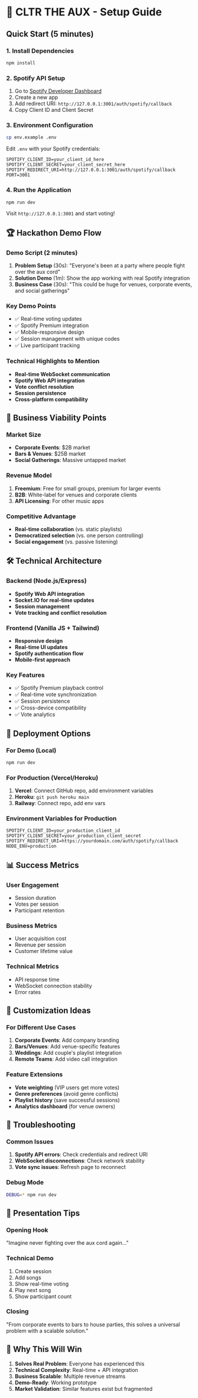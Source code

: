 # 🚀 CLTR THE AUX - Setup Guide

## Quick Start (5 minutes)

### 1. Install Dependencies
```bash
npm install
```

### 2. Spotify API Setup
1. Go to [Spotify Developer Dashboard](https://developer.spotify.com/dashboard)
2. Create a new app
3. Add redirect URI: `http://127.0.0.1:3001/auth/spotify/callback`
4. Copy Client ID and Client Secret

### 3. Environment Configuration
```bash
cp env.example .env
```
Edit `.env` with your Spotify credentials:
```
SPOTIFY_CLIENT_ID=your_client_id_here
SPOTIFY_CLIENT_SECRET=your_client_secret_here
SPOTIFY_REDIRECT_URI=http://127.0.0.1:3001/auth/spotify/callback
PORT=3001
```

### 4. Run the Application
```bash
npm run dev
```

Visit `http://127.0.0.1:3001` and start voting!

## 🏆 Hackathon Demo Flow

### Demo Script (2 minutes)
1. **Problem Setup** (30s): "Everyone's been at a party where people fight over the aux cord"
2. **Solution Demo** (1m): Show the app working with real Spotify integration
3. **Business Case** (30s): "This could be huge for venues, corporate events, and social gatherings"

### Key Demo Points
- ✅ Real-time voting updates
- ✅ Spotify Premium integration
- ✅ Mobile-responsive design
- ✅ Session management with unique codes
- ✅ Live participant tracking

### Technical Highlights to Mention
- **Real-time WebSocket communication**
- **Spotify Web API integration**
- **Vote conflict resolution**
- **Session persistence**
- **Cross-platform compatibility**

## 🎯 Business Viability Points

### Market Size
- **Corporate Events**: $2B market
- **Bars & Venues**: $25B market
- **Social Gatherings**: Massive untapped market

### Revenue Model
1. **Freemium**: Free for small groups, premium for larger events
2. **B2B**: White-label for venues and corporate clients
3. **API Licensing**: For other music apps

### Competitive Advantage
- **Real-time collaboration** (vs. static playlists)
- **Democratized selection** (vs. one person controlling)
- **Social engagement** (vs. passive listening)

## 🛠 Technical Architecture

### Backend (Node.js/Express)
- **Spotify Web API integration**
- **Socket.IO for real-time updates**
- **Session management**
- **Vote tracking and conflict resolution**

### Frontend (Vanilla JS + Tailwind)
- **Responsive design**
- **Real-time UI updates**
- **Spotify authentication flow**
- **Mobile-first approach**

### Key Features
- ✅ Spotify Premium playback control
- ✅ Real-time vote synchronization
- ✅ Session persistence
- ✅ Cross-device compatibility
- ✅ Vote analytics

## 🚀 Deployment Options

### For Demo (Local)
```bash
npm run dev
```

### For Production (Vercel/Heroku)
1. **Vercel**: Connect GitHub repo, add environment variables
2. **Heroku**: `git push heroku main`
3. **Railway**: Connect repo, add env vars

### Environment Variables for Production
```
SPOTIFY_CLIENT_ID=your_production_client_id
SPOTIFY_CLIENT_SECRET=your_production_client_secret
SPOTIFY_REDIRECT_URI=https://yourdomain.com/auth/spotify/callback
NODE_ENV=production
```

## 📊 Success Metrics

### User Engagement
- Session duration
- Votes per session
- Participant retention

### Business Metrics
- User acquisition cost
- Revenue per session
- Customer lifetime value

### Technical Metrics
- API response time
- WebSocket connection stability
- Error rates

## 🎨 Customization Ideas

### For Different Use Cases
1. **Corporate Events**: Add company branding
2. **Bars/Venues**: Add venue-specific features
3. **Weddings**: Add couple's playlist integration
4. **Remote Teams**: Add video call integration

### Feature Extensions
- **Vote weighting** (VIP users get more votes)
- **Genre preferences** (avoid genre conflicts)
- **Playlist history** (save successful sessions)
- **Analytics dashboard** (for venue owners)

## 🔧 Troubleshooting

### Common Issues
1. **Spotify API errors**: Check credentials and redirect URI
2. **WebSocket disconnections**: Check network stability
3. **Vote sync issues**: Refresh page to reconnect

### Debug Mode
```bash
DEBUG=* npm run dev
```

## 📝 Presentation Tips

### Opening Hook
"Imagine never fighting over the aux cord again..."

### Technical Demo
1. Create session
2. Add songs
3. Show real-time voting
4. Play next song
5. Show participant count

### Closing
"From corporate events to bars to house parties, this solves a universal problem with a scalable solution."

## 🏅 Why This Will Win

1. **Solves Real Problem**: Everyone has experienced this
2. **Technical Complexity**: Real-time + API integration
3. **Business Scalable**: Multiple revenue streams
4. **Demo-Ready**: Working prototype
5. **Market Validation**: Similar features exist but fragmented 